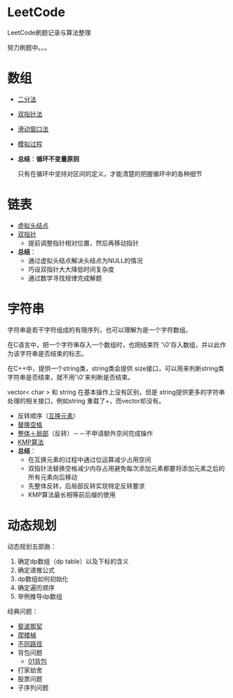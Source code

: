 # LeetCode
LeetCode刷题记录与算法整理

努力刷题中。。。

# 数组
  - [二分法](problems/0704.二分查找/二分查找.md)

  - [双指针法](problems/0027.移除元素/移除元素.md)

  - [滑动窗口法](problems/0977.有序数组的平方/有序数组的平方.md)

  - [模拟过程](problems/0059.旋转矩阵/旋转矩阵.md)

  - **总结**：**循环不变量原则**

    只有在循环中坚持对区间的定义，才能清楚的把握循环中的各种细节

# 链表
  - [虚拟头结点](problems/0203.移除链表元素/移除链表元素.md)
  - [双指针](problems/0206.反转链表/反转链表.md)
    - 提前调整指针相对位置，然后再移动指针
  - **总结**：
    - 通过虚拟头结点解决头结点为NULL的情况
    - 巧设双指针大大降低时间复杂度
    - 通过数学寻找规律完成解题

# 字符串
字符串是若干字符组成的有限序列，也可以理解为是一个字符数组。

在C语言中，把一个字符串存入一个数组时，也把结束符 '\0'存入数组，并以此作为该字符串是否结束的标志。

在C++中，提供一个string类，string类会提供 size接口，可以用来判断string类字符串是否结束，就不用'\0'来判断是否结束。

vector< char > 和 string 在基本操作上没有区别，但是 string提供更多的字符串处理的相关接口，例如string 重载了+，而vector却没有。

  - 反转顺序（[互换元素](problems/0344.反转字符串/反转字符串.md)）
  - [替换空格](problems/剑指Offer05.替换空格/solution.cpp)
  - [整体＋局部](problems/剑指Offer58-II.左旋转字符串/solution.cpp)（反转）－－不申请额外空间完成操作
  - [KMP算法](problems/0028.实现strStr()/KMP算法.md)
  - **总结**：
    - 在互换元素的过程中通过位运算减少占用空间
    - 双指针法替换空格减少内存占用避免每次添加元素都要将添加元素之后的所有元素向后移动
    - 先整体反转，后局部反转实现特定反转要求
    - KMP算法最长相等前后缀的使用

# 动态规划

动态规划五部曲：

1. 确定dp数组（dp table）以及下标的含义
2. 确定递推公式
3. dp数组如何初始化
4. 确定遍历顺序
5. 举例推导dp数组

经典问题：

- [斐波那契](problems/0509.斐波那契数/斐波那契数.md)
- [爬楼梯](problems/0746.使用最小花费爬楼梯/使用最小花费爬楼梯.md)
- [不同路径](problems/0062.不同路径/不同路径.md)
- 背包问题
  - [01背包](problems/0416.分割等和子集/01背包问题.md)
- 打家劫舍
- 股票问题
- 子序列问题